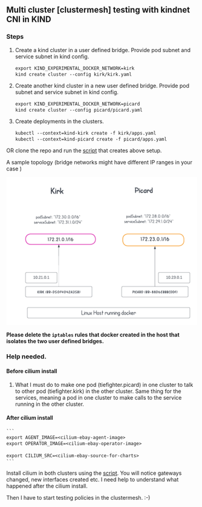 ## Multi cluster [clustermesh] testing with kindnet CNI in KIND

### Steps

1. Create a kind cluster in a user defined bridge. Provide pod subnet and service subnet in kind config.

    ```
    export KIND_EXPERIMENTAL_DOCKER_NETWORK=kirk
    kind create cluster --config kirk/kirk.yaml
    ```

2. Create another kind cluster in a new user defined bridge. Provide pod subnet and service subnet in kind config.

    ```
    export KIND_EXPERIMENTAL_DOCKER_NETWORK=picard
    kind create cluster --config picard/picard.yaml
    ```

3. Create deployments in the clusters.

    ```
    kubectl --context=kind-kirk create -f kirk/apps.yaml
    kubectl --context=kind-picard create -f picard/apps.yaml
    ```

OR clone the repo and run the [script](./create.sh) that creates above setup.

A sample topology (bridge networks might have different IP ranges in your case )

![Sample Topology](./topo.png?raw=true "Sample Topology")


__**Please delete the `iptables` rules that docker created in the host that isolates the two user defined bridges.**__

### Help needed.

#### Before cilium install

1. What I must do to make one pod (tiefighter.picard) in one cluster to talk to other pod (tiefighter.kirk) in the other cluster. Same thing for the services, meaning a pod in one cluster to make calls to the service running in the other cluster. 


#### After cilium install

    ```
    export AGENT_IMAGE=<cilium-ebay-agent-image>
    export OPERATOR_IMAGE=<cilium-ebay-operator-image>

    export CILIUM_SRC=<cilium-ebay-source-for-charts>
    ```
Install cilium in both clusters using the [script](./cilium-install.sh). You will notice gateways changed, new interfaces created etc. I need help to understand what happened after the cilium install.

Then I have to start testing policies in the clustermesh. :-)